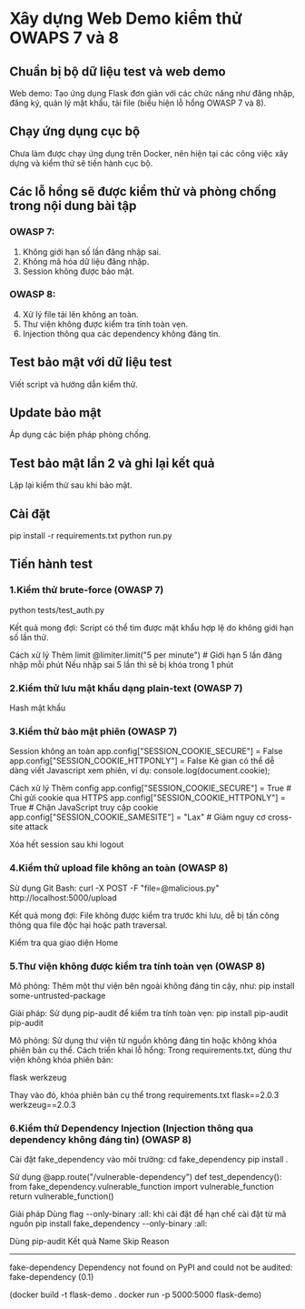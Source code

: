 # Xây dựng Web Demo kiểm thử OWAPS 7 và 8
## Chuẩn bị bộ dữ liệu test và web demo
Web demo: Tạo ứng dụng Flask đơn giản với các chức năng như đăng nhập, đăng ký, quản lý mật khẩu, tải file (biểu hiện lỗ hổng OWASP 7 và 8).

## Chạy ứng dụng cục bộ
Chưa làm được chạy ứng dụng trên Docker, nên hiện tại các công việc xây dựng và kiểm thử sẽ tiến hành cục bộ. 

## Các lỗ hổng sẽ được kiểm thử và phòng chống trong nội dung bài tập
### OWASP 7:
1. Không giới hạn số lần đăng nhập sai.
2. Không mã hóa dữ liệu đăng nhập.
3. Session không được bảo mật.
### OWASP 8:
4. Xử lý file tải lên không an toàn.
5. Thư viện không được kiểm tra tính toàn vẹn.
6. Injection thông qua các dependency không đáng tin.

## Test bảo mật với dữ liệu test
Viết script và hướng dẫn kiểm thử.

## Update bảo mật
Áp dụng các biện pháp phòng chống.

## Test bảo mật lần 2 và ghi lại kết quả
Lặp lại kiểm thử sau khi bảo mật.

## Cài đặt
pip install -r requirements.txt
python run.py

## Tiến hành test
### 1.Kiểm thử brute-force (OWASP 7)
python tests/test_auth.py

Kết quả mong đợi: Script có thể tìm được mật khẩu hợp lệ do không giới hạn số lần thử.

Cách xử lý
Thêm limit
@limiter.limit("5 per minute")  # Giới hạn 5 lần đăng nhập mỗi phút
Nếu nhập sai 5 lần thì sẽ bị khóa trong 1 phút

### 2.Kiểm thử lưu mật khẩu dạng plain-text (OWASP 7)
Hash mật khẩu

### 3.Kiểm thử bảo mật phiên (OWASP 7)
Session không an toàn
app.config["SESSION_COOKIE_SECURE"] = False
app.config["SESSION_COOKIE_HTTPONLY"] = False
Kẻ gian có thể dễ dàng viết Javascript xem phiên, ví dụ:
console.log(document.cookie);

Cách xử lý
Thêm config
app.config["SESSION_COOKIE_SECURE"] = True  # Chỉ gửi cookie qua HTTPS
app.config["SESSION_COOKIE_HTTPONLY"] = True  # Chặn JavaScript truy cập cookie
app.config["SESSION_COOKIE_SAMESITE"] = "Lax"  # Giảm nguy cơ cross-site attack

Xóa hết session sau khi logout

### 4.Kiểm thử upload file không an toàn (OWASP 8)
Sử dụng Git Bash:
curl -X POST -F "file=@malicious.py" http://localhost:5000/upload

Kết quả mong đợi: File không được kiểm tra trước khi lưu, dễ bị tấn công thông qua file độc hại hoặc path traversal.

Kiểm tra qua giao diện Home

### 5.Thư viện không được kiểm tra tính toàn vẹn (OWASP 8)
Mô phỏng: Thêm một thư viện bên ngoài không đáng tin cậy, như:
pip install some-untrusted-package

Giải pháp: 
Sử dụng pip-audit để kiểm tra tính toàn vẹn:
pip install pip-audit
pip-audit

Mô phỏng: Sử dụng thư viện từ nguồn không đáng tin hoặc không khóa phiên bản cụ thể.
Cách triển khai lỗ hổng: Trong requirements.txt, dùng thư viện không khóa phiên bản:

flask
werkzeug

Thay vào đó, khóa phiên bản cụ thể trong requirements.txt
flask==2.0.3
werkzeug==2.0.3

### 6.Kiểm thử Dependency Injection (Injection thông qua dependency không đáng tin) (OWASP 8)
Cài đặt fake_dependency vào môi trường:
cd fake_dependency
pip install .

Sử dụng
@app.route("/vulnerable-dependency")
def test_dependency():
    from fake_dependency.vulnerable_function import vulnerable_function
    return vulnerable_function()

Giải pháp
Dùng flag --only-binary :all: khi cài đặt để hạn chế cài đặt từ mã nguồn
pip install fake_dependency --only-binary :all:

Dùng pip-audit
Kết quả
Name            Skip Reason
--------------- ----------------------------------------------------------------------------
fake-dependency Dependency not found on PyPI and could not be audited: fake-dependency (0.1)

(docker build -t flask-demo .
docker run -p 5000:5000 flask-demo)